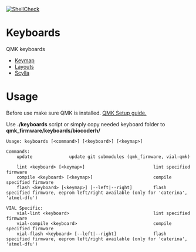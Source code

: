[![ShellCheck](https://github.com/biocoderh/keyboards/actions/workflows/shellcheck.yml/badge.svg)](https://github.com/biocoderh/keyboards/actions/workflows/shellcheck.yml)

# Keyboards

QMK keyboards

 - [Keymap](https://github.com/biocoderh/keyboards/tree/master/keymap)
 - [Layouts](https://github.com/biocoderh/keyboards/tree/master/layouts)
 - [Scylla](https://github.com/biocoderh/keyboards/tree/master/scylla)

# Usage

Before use make sure QMK is installed. [QMK Setup guide.](https://docs.qmk.fm/#/newbs_getting_started)

Use **./keyboards** script or simply copy needed keyboard folder to **qmk_firmware/keyboards/biocoderh/**

```console
Usage: keyboards [<command>] [<keyboard>] [<keymap>]

Commands:
    update              update git submodules (qmk_firmware, vial-qmk)

    lint <keyboard> [<keymap>]                          lint specified firmware
    compile <keyboard> [<keymap>]                       compile specified firmware
    flash <keyboard> [<keymap>] [--left|--right]        flash specified firmware, eeprom left/right available (only for 'caterina', 'atmel-dfu')

VIAL Specific:
    vial-lint <keyboard>                                lint specified firmware
    vial-compile <keyboard>                             compile specified firmware
    vial-flash <keyboard> [--left|--right]              flash specified firmware, eeprom left/right available (only for 'caterina', 'atmel-dfu')
```
